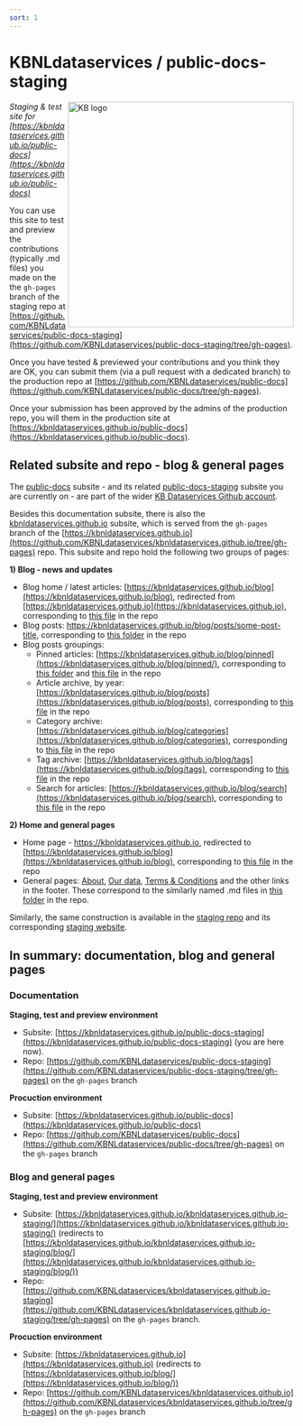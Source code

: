 ```yaml
---
sort: 1
---
```


# KBNLdataservices / public-docs-staging 

<img alt="KB logo" src="https://raw.githubusercontent.com/KBNLdataservices/public-docs-staging/gh-pages/assets/images/KB_Nationale-Bibliotheek_Logo_RGB-Zwart-EN.jpg" width="400px" align="right"/>

*Staging & test site for [https://kbnldataservices.github.io/public-docs](https://kbnldataservices.github.io/public-docs)* 

You can use this site to test and preview the contributions (typically .md files) you made on the the ```gh-pages``` branch of the staging repo at [https://github.com/KBNLdataservices/public-docs-staging](https://github.com/KBNLdataservices/public-docs-staging/tree/gh-pages).

Once you have tested & previewed your contributions and you think they are OK, you can submit them (via a pull request with a dedicated branch) to the production repo at [https://github.com/KBNLdataservices/public-docs](https://github.com/KBNLdataservices/public-docs/tree/gh-pages). 

Once your submission has been approved by the admins of the production repo, you will them in the  production site at [https://kbnldataservices.github.io/public-docs](https://kbnldataservices.github.io/public-docs).


## Related subsite and repo - blog & general pages
The [public-docs](https://kbnldataservices.github.io/public-docs) subsite - and its related [public-docs-staging](https://kbnldataservices.github.io/public-docs-staging/) subsite you are currently on - are part of the wider [KB Dataservices Github account](https://github.com/KBNLdataservices). 

Besides this documentation subsite, there is also the [kbnldataservices.github.io](https://kbnldataservices.github.io/kbnldataservices.github.io) subsite, which is served from the ```gh-pages``` branch of the  [https://kbnldataservices.github.io](https://github.com/KBNLdataservices/kbnldataservices.github.io/tree/gh-pages) repo. This subsite and repo hold the following two groups of pages: 

**1) Blog - news and updates**
* Blog home / latest articles: [https://kbnldataservices.github.io/blog](https://kbnldataservices.github.io/blog), redirected from [https://kbnldataservices.github.io](https://kbnldataservices.github.io), corresponding to [this file](https://github.com/KBNLdataservices/kbnldataservices.github.io/blob/gh-pages/_pages/index.md) in the repo
* Blog posts: https://kbnldataservices.github.io/blog/posts/some-post-title, corresponding to [this folder](https://github.com/KBNLdataservices/kbnldataservices.github.io/tree/gh-pages/_posts) in the repo 
* Blog posts groupings: 
  * Pinned articles: [https://kbnldataservices.github.io/blog/pinned](https://kbnldataservices.github.io/blog/pinned/), corresponding to [this folder](https://github.com/KBNLdataservices/kbnldataservices.github.io/tree/gh-pages/_pinned) and [this file](https://github.com/KBNLdataservices/kbnldataservices.github.io/blob/gh-pages/_pages/pinned.md) in the repo 
  * Article archive, by year: [https://kbnldataservices.github.io/blog/posts](https://kbnldataservices.github.io/blog/posts), corresponding to [this file](https://github.com/KBNLdataservices/kbnldataservices.github.io/blob/gh-pages/_pages/posts-grid.md) in the repo 
  * Category archive: [https://kbnldataservices.github.io/blog/categories](https://kbnldataservices.github.io/blog/categories), corresponding to [this file](https://github.com/KBNLdataservices/kbnldataservices.github.io/blob/gh-pages/_pages/categories-grid.md) in the repo 
  * Tag archive: [https://kbnldataservices.github.io/blog/tags](https://kbnldataservices.github.io/blog/tags), corresponding to [this file](https://github.com/KBNLdataservices/kbnldataservices.github.io/blob/gh-pages/_pages/tags-grid.md) in the repo 
  * Search for articles: [https://kbnldataservices.github.io/blog/search](https://kbnldataservices.github.io/blog/search), corresponding to [this file](https://github.com/KBNLdataservices/kbnldataservices.github.io/blob/gh-pages/_pages/search.md) in the repo 

**2) Home and general pages**
* Home page - https://kbnldataservices.github.io, redirected to [https://kbnldataservices.github.io/blog](https://kbnldataservices.github.io/blog), corresponding to [this file](https://github.com/KBNLdataservices/kbnldataservices.github.io/blob/gh-pages/index.md) in the repo 
* General pages: [About](https://kbnldataservices.github.io/about), [Our data](https://kbnldataservices.github.io/our-data), [Terms & Conditions](https://kbnldataservices.github.io/terms-and-conditions) and the other links in the footer. These correspond to the similarly named .md files in [this folder](https://github.com/KBNLdataservices/kbnldataservices.github.io/tree/gh-pages/_pages) in the repo.

Similarly, the same construction is available in the [staging repo](https://github.com/KBNLdataservices/kbnldataservices.github.io-staging/tree/gh-pages) and its corresponding [staging website](https://kbnldataservices.github.io/kbnldataservices.github.io-staging). 

## In summary: documentation, blog and general pages 

### Documentation
**Staging, test and preview environment**
* Subsite: [https://kbnldataservices.github.io/public-docs-staging](https://kbnldataservices.github.io/public-docs-staging) (you are here now). 
* Repo: [https://github.com/KBNLdataservices/public-docs-staging](https://github.com/KBNLdataservices/public-docs-staging/tree/gh-pages) on the ```gh-pages``` branch 

**Procuction environment**
* Subsite: [https://kbnldataservices.github.io/public-docs](https://kbnldataservices.github.io/public-docs)
* Repo: [https://github.com/KBNLdataservices/public-docs](https://github.com/KBNLdataservices/public-docs/tree/gh-pages) on the ```gh-pages``` branch

### Blog and general pages
**Staging, test and preview environment**
* Subsite: [https://kbnldataservices.github.io/kbnldataservices.github.io-staging/](https://kbnldataservices.github.io/kbnldataservices.github.io-staging/) (redirects to [https://kbnldataservices.github.io/kbnldataservices.github.io-staging/blog/](https://kbnldataservices.github.io/kbnldataservices.github.io-staging/blog/)) 
* Repo: [https://github.com/KBNLdataservices/kbnldataservices.github.io-staging](https://github.com/KBNLdataservices/kbnldataservices.github.io-staging/tree/gh-pages) on the ```gh-pages``` branch. 

**Procuction environment**
* Subsite: [https://kbnldataservices.github.io](https://kbnldataservices.github.io) (redirects to [https://kbnldataservices.github.io/blog/](https://kbnldataservices.github.io/blog/))
* Repo: [https://github.com/KBNLdataservices/kbnldataservices.github.io](https://github.com/KBNLdataservices/kbnldataservices.github.io/tree/gh-pages) on the ```gh-pages``` branch


